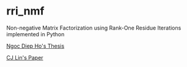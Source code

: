 # rri_nmf
Non-negative Matrix Factorization using Rank-One Residue Iterations implemented in Python

[Ngoc Diep Ho's Thesis](https://perso.uclouvain.be/paul.vandooren/ThesisHo.pdf)

[CJ Lin's Paper](https://www.csie.ntu.edu.tw/~cjlin/papers/pgradnmf.pdf)
